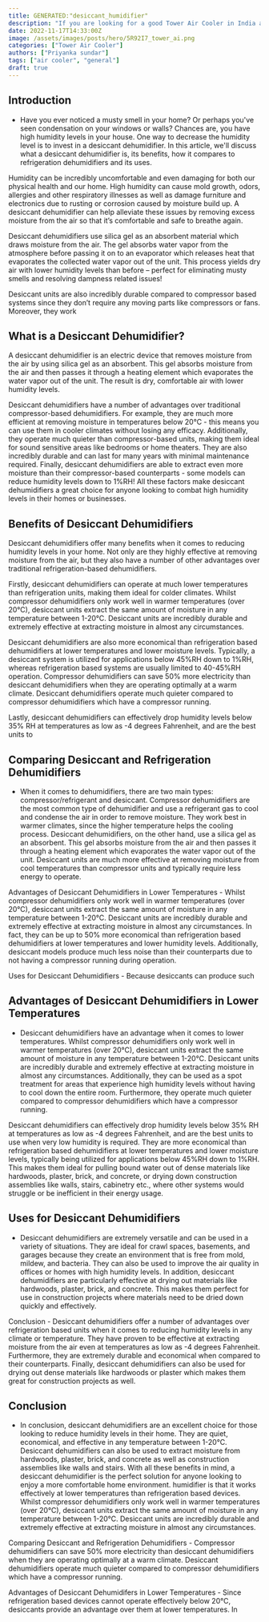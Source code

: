 ```yaml
---
title: GENERATED:"desiccant_humidifier"
description: "If you are looking for a good Tower Air Cooler in India and are confused with multiple options, this article is for you. We look at some of the best air coolers giving bang for the buck and have created a list of all the reliable Tower Air Coolers that you can purchase today."
date: 2022-11-17T14:33:00Z
image: /assets/images/posts/hero/5R92I7_tower_ai.png
categories: ["Tower Air Cooler"]
authors: ["Priyanka sundar"]
tags: ["air cooler", "general"]
draft: true
---
```


## Introduction


 - Have you ever noticed a musty smell in your home? Or perhaps you've seen condensation on your windows or walls? Chances are, you have high humidity levels in your house. One way to decrease the humidity level is to invest in a desiccant dehumidifier. In this article, we'll discuss what a desiccant dehumidifier is, its benefits, how it compares to refrigeration dehumidifiers and its uses. 

Humidity can be incredibly uncomfortable and even damaging for both our physical health and our home. High humidity can cause mold growth, odors, allergies and other respiratory illnesses as well as damage furniture and electronics due to rusting or corrosion caused by moisture build up. A desiccant dehumidifier can help alleviate these issues by removing excess moisture from the air so that it’s comfortable and safe to breathe again. 

Desiccant dehumidifiers use silica gel as an absorbent material which draws moisture from the air. The gel absorbs water vapor from the atmosphere before passing it on to an evaporator which releases heat that evaporates the collected water vapor out of the unit. This process yields dry air with lower humidity levels than before – perfect for eliminating musty smells and resolving dampness related issues! 

Desiccant units are also incredibly durable compared to compressor based systems since they don’t require any moving parts like compressors or fans. Moreover, they work


## What is a Desiccant Dehumidifier?


 

A desiccant dehumidifier is an electric device that removes moisture from the air by using silica gel as an absorbent. This gel absorbs moisture from the air and then passes it through a heating element which evaporates the water vapor out of the unit. The result is dry, comfortable air with lower humidity levels.

Desiccant dehumidifiers have a number of advantages over traditional compressor-based dehumidifiers. For example, they are much more efficient at removing moisture in temperatures below 20°C - this means you can use them in cooler climates without losing any efficacy. Additionally, they operate much quieter than compressor-based units, making them ideal for sound sensitive areas like bedrooms or home theaters. They are also incredibly durable and can last for many years with minimal maintenance required. Finally, desiccant dehumidifiers are able to extract even more moisture than their compressor-based counterparts - some models can reduce humidity levels down to 1%RH! All these factors make desiccant dehumidifiers a great choice for anyone looking to combat high humidity levels in their homes or businesses.


## Benefits of Desiccant Dehumidifiers




Desiccant dehumidifiers offer many benefits when it comes to reducing humidity levels in your home. Not only are they highly effective at removing moisture from the air, but they also have a number of other advantages over traditional refrigeration-based dehumidifiers. 

Firstly, desiccant dehumidifiers can operate at much lower temperatures than refrigeration units, making them ideal for colder climates. Whilst compressor dehumidifiers only work well in warmer temperatures (over 20°C), desiccant units extract the same amount of moisture in any temperature between 1-20°C. Desiccant units are incredibly durable and extremely effective at extracting moisture in almost any circumstances. 

Desiccant dehumidifiers are also more economical than refrigeration based dehumidifiers at lower temperatures and lower moisture levels. Typically, a desiccant system is utilized for applications below 45%RH down to 1%RH, whereas refrigeration based systems are usually limited to 40-45%RH operation. Compressor dehumidifiers can save 50% more electricity than desiccant dehumidifiers when they are operating optimally at a warm climate. Desiccant dehumidifiers operate much quieter compared to compressor dehumidifiers which have a compressor running. 

Lastly, desiccant dehumidifiers can effectively drop humidity levels below 35% RH at temperatures as low as -4 degrees Fahrenheit, and are the best units to


## Comparing Desiccant and Refrigeration Dehumidifiers


 - When it comes to dehumidifiers, there are two main types: compressor/refrigerant and desiccant. Compressor dehumidifiers are the most common type of dehumidifier and use a refrigerant gas to cool and condense the air in order to remove moisture. They work best in warmer climates, since the higher temperature helps the cooling process. Desiccant dehumidifiers, on the other hand, use a silica gel as an absorbent. This gel absorbs moisture from the air and then passes it through a heating element which evaporates the water vapor out of the unit. Desiccant units are much more effective at removing moisture from cool temperatures than compressor units and typically require less energy to operate. 
 
Advantages of Desiccant Dehumidifiers in Lower Temperatures - Whilst compressor dehumidifiers only work well in warmer temperatures (over 20°C), desiccant units extract the same amount of moisture in any temperature between 1-20°C. Desiccant units are incredibly durable and extremely effective at extracting moisture in almost any circumstances. In fact, they can be up to 50% more economical than refrigeration based dehumidifiers at lower temperatures and lower humidity levels. Additionally, desiccant models produce much less noise than their counterparts due to not having a compressor running during operation. 
 
Uses for Desiccant Dehumidifiers - Because desiccants can produce such


## Advantages of Desiccant Dehumidifiers in Lower Temperatures


 - Desiccant dehumidifiers have an advantage when it comes to lower temperatures. Whilst compressor dehumidifiers only work well in warmer temperatures (over 20°C), desiccant units extract the same amount of moisture in any temperature between 1-20°C. Desiccant units are incredibly durable and extremely effective at extracting moisture in almost any circumstances. Additionally, they can be used as a spot treatment for areas that experience high humidity levels without having to cool down the entire room. Furthermore, they operate much quieter compared to compressor dehumidifiers which have a compressor running. 

Desiccant dehumidifiers can effectively drop humidity levels below 35% RH at temperatures as low as -4 degrees Fahrenheit, and are the best units to use when very low humidity is required. They are more economical than refrigeration based dehumidifiers at lower temperatures and lower moisture levels, typically being utilized for applications below 45%RH down to 1%RH. This makes them ideal for pulling bound water out of dense materials like hardwoods, plaster, brick, and concrete, or drying down construction assemblies like walls, stairs, cabinetry etc., where other systems would struggle or be inefficient in their energy usage.


## Uses for Desiccant Dehumidifiers


 - Desiccant dehumidifiers are extremely versatile and can be used in a variety of situations. They are ideal for crawl spaces, basements, and garages because they create an environment that is free from mold, mildew, and bacteria. They can also be used to improve the air quality in offices or homes with high humidity levels. In addition, desiccant dehumidifiers are particularly effective at drying out materials like hardwoods, plaster, brick, and concrete. This makes them perfect for use in construction projects where materials need to be dried down quickly and effectively. 

Conclusion - Desiccant dehumidifiers offer a number of advantages over refrigeration based units when it comes to reducing humidity levels in any climate or temperature. They have proven to be effective at extracting moisture from the air even at temperatures as low as -4 degrees Fahrenheit. Furthermore, they are extremely durable and economical when compared to their counterparts. Finally, desiccant dehumidifiers can also be used for drying out dense materials like hardwoods or plaster which makes them great for construction projects as well.


## Conclusion


 - In conclusion, desiccant dehumidifiers are an excellent choice for those looking to reduce humidity levels in their home. They are quiet, economical, and effective in any temperature between 1-20°C. Desiccant dehumidifiers can also be used to extract moisture from hardwoods, plaster, brick, and concrete as well as construction assemblies like walls and stairs. With all these benefits in mind, a desiccant dehumidifier is the perfect solution for anyone looking to enjoy a more comfortable home environment. 
humidifier is that it works effectively at lower temperatures than refrigeration based devices. Whilst compressor dehumidifiers only work well in warmer temperatures (over 20°C), desiccant units extract the same amount of moisture in any temperature between 1-20°C. Desiccant units are incredibly durable and extremely effective at extracting moisture in almost any circumstances. 

Comparing Desiccant and Refrigeration Dehumidifiers - Compressor dehumidifiers can save 50% more electricity than desiccant dehumidifiers when they are operating optimally at a warm climate. Desiccant dehumidifiers operate much quieter compared to compressor dehumidifiers which have a compressor running. 

Advantages of Desiccant Dehumidifers in Lower Temperatures - Since refrigeration based devices cannot operate effectively below 20°C, desiccants provide an advantage over them at lower temperatures. In


